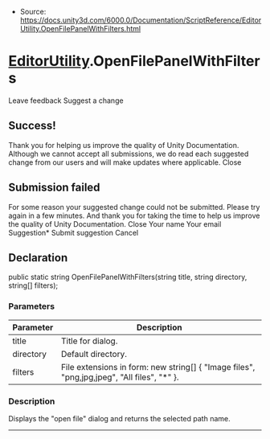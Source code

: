 * Source: https://docs.unity3d.com/6000.0/Documentation/ScriptReference/EditorUtility.OpenFilePanelWithFilters.html

#  [EditorUtility](https://docs.unity3d.com/6000.0/Documentation/ScriptReference/EditorUtility.html).OpenFilePanelWithFilters
Leave feedback
Suggest a change
## Success!
Thank you for helping us improve the quality of Unity Documentation. Although we cannot accept all submissions, we do read each suggested change from our users and will make updates where applicable.
Close
## Submission failed
For some reason your suggested change could not be submitted. Please <a>try again</a> in a few minutes. And thank you for taking the time to help us improve the quality of Unity Documentation.
Close
Your name Your email Suggestion* Submit suggestion
Cancel
## Declaration
public static string OpenFilePanelWithFilters(string title, string directory, string[] filters); 
### Parameters
Parameter | Description  
---|---  
title | Title for dialog.  
directory | Default directory.  
filters | File extensions in form: new string[] { "Image files", "png,jpg,jpeg", "All files", "*" }.  
### Description
Displays the "open file" dialog and returns the selected path name.
* * *
